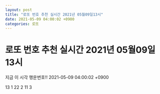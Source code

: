```yaml
---
layout: post
title: "로또 번호 추천 실시간 2021년 05월09일13시"
date: 2021-05-09 04:00:02 +0900
categories: 로또
---
```


# 로또 번호 추천 실시간 2021년 05월09일13시

지금 이 시각 행운번호!! 2021-05-09 04:00:02 +0900

 13  1  22  2  11  3 

